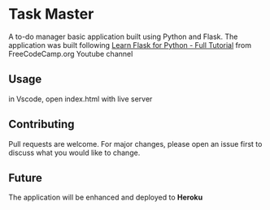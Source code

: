 # Task Master

A to-do manager basic application built using Python and Flask. The application was built following [Learn Flask for Python - Full Tutorial](https://www.youtube.com/watch?v=Z1RJmh_OqeA) from FreeCodeCamp.org Youtube channel

## Usage

in Vscode, open index.html with live server

## Contributing
Pull requests are welcome. For major changes, please open an issue first to discuss what you would like to change.

## Future
The application will be enhanced and deployed to **Heroku**
